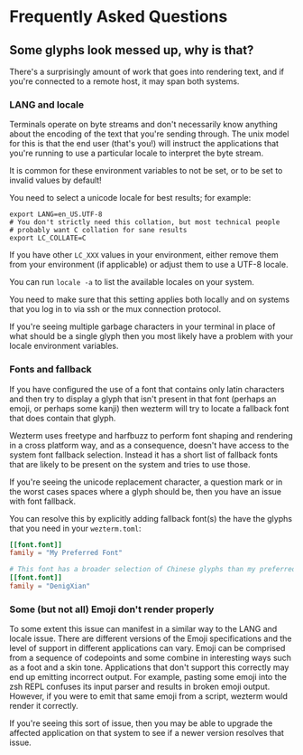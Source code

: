 # Frequently Asked Questions

## Some glyphs look messed up, why is that?

There's a surprisingly amount of work that goes into rendering text,
and if you're connected to a remote host, it may span both systems.

### LANG and locale

Terminals operate on byte streams and don't necessarily know anything about the
encoding of the text that you're sending through.  The unix model for this is
that the end user (that's you!) will instruct the applications that you're
running to use a particular locale to interpret the byte stream.

It is common for these environment variables to not be set, or to be set to
invalid values by default!

You need to select a unicode locale for best results; for example:

```
export LANG=en_US.UTF-8
# You don't strictly need this collation, but most technical people
# probably want C collation for sane results
export LC_COLLATE=C
```

If you have other `LC_XXX` values in your environment, either remove
them from your environment (if applicable) or adjust them to use a
UTF-8 locale.

You can run `locale -a` to list the available locales on your system.

You need to make sure that this setting applies both locally and on systems
that you log in to via ssh or the mux connection protocol.

If you're seeing multiple garbage characters in your terminal in place of
what should be a single glyph then you most likely have a problem with your
locale environment variables.

### Fonts and fallback

If you have configured the use of a font that contains only latin characters
and then try to display a glyph that isn't present in that font (perhaps an
emoji, or perhaps some kanji) then wezterm will try to locate a fallback
font that does contain that glyph.

Wezterm uses freetype and harfbuzz to perform font shaping and rendering in a
cross platform way, and as a consequence, doesn't have access to the system
font fallback selection.  Instead it has a short list of fallback fonts that
are likely to be present on the system and tries to use those.

If you're seeing the unicode replacement character, a question mark or in
the worst cases spaces where a glyph should be, then you have an issue with
font fallback.

You can resolve this by explicitly adding fallback font(s) the have the glyphs
that you need in your `wezterm.toml`:

```toml
[[font.font]]
family = "My Preferred Font"

# This font has a broader selection of Chinese glyphs than my preferred font
[[font.font]]
family = "DenigXian"
```

### Some (but not all) Emoji don't render properly

To some extent this issue can manifest in a similar way to the LANG and locale
issue.  There are different versions of the Emoji specifications and the level
of support in different applications can vary.  Emoji can be comprised from a
sequence of codepoints and some combine in interesting ways such as a foot and
a skin tone.  Applications that don't support this correctly may end up
emitting incorrect output.  For example, pasting some emoji into the zsh REPL
confuses its input parser and results in broken emoji output.  However, if you
were to emit that same emoji from a script, wezterm would render it correctly.

If you're seeing this sort of issue, then you may be able to upgrade the
affected application on that system to see if a newer version resolves that
issue.


